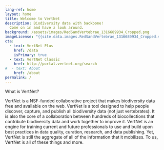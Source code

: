 ```yaml
---
lang-ref: home
layout: home
title: Welcome to VertNet
description: Biodiversity data with backbone!
  Come on in and have a look around.
background: /assets/images/RedSandVertebrae_1316689934_Cropped.png
imageLicense: "{{site.data.images.RedSandVertebrae_1316689934_Cropped.src}}"
cta:
  - text: VertNet Plus
    href: /data
    isPrimary: true
  - text: VertNet Classic
    href: http://portal.vertnet.org/search
#  - text: About
    href: /about
permalink: /
---
```


What is VertNet?

VertNet is a NSF-funded collaborative project that makes biodiversity data free and available on the web. VertNet is a tool designed to help people discover, capture, and publish all biodiversity data (not just vertebrates). It is also the core of a collaboration between hundreds of biocollections that contribute biodiversity data and work together to improve it. VertNet is an engine for training current and future professionals to use and build upon best practices in data quality, curation, research, and data publishing. Yet, VertNet is still the aggregate of all of the information that it mobilizes. To us, VertNet is all of these things and more.

<!--- Edit `/home.md` to change the text.

Lorem markdownum spatium limes indefessus neque *at* orat aestuat, quicquam ne
flavusque omnibus, virginis socerque sparsos vidimus eundem. Sustinet **ramo
pontum ut** avus quamquam de trabes vestemque cruorem tremor.

Viscera mercibus isdem hebetarat undas! Iubet ora ire unum telis adicit, si
Telephus *valent*, instructo refers. Ille **est resque**, sic ruris erit ante
profana detegeret. Et cogor tractus arboribus prensurum praesens memorantur
neque inplet iussus temeraria merui **fas ecce** aethera dixit fieretque [plura
tollebat altius](http://virgineusque.net/est.html). -->



